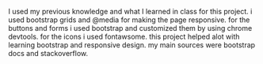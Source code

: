 I used my previous knowledge and what I learned in class for this project. i used bootstrap grids and @media for making the page responsive.
for the buttons and forms i used bootstrap and customized them by using chrome devtools. 
for the icons i used fontawsome.
this project helped alot with learning bootstrap and responsive design.
my main sources were bootstrap docs and stackoverflow.
